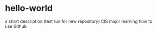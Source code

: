 # hello-world
a short description (test run for new repository)
CIS major learning how to use Github
